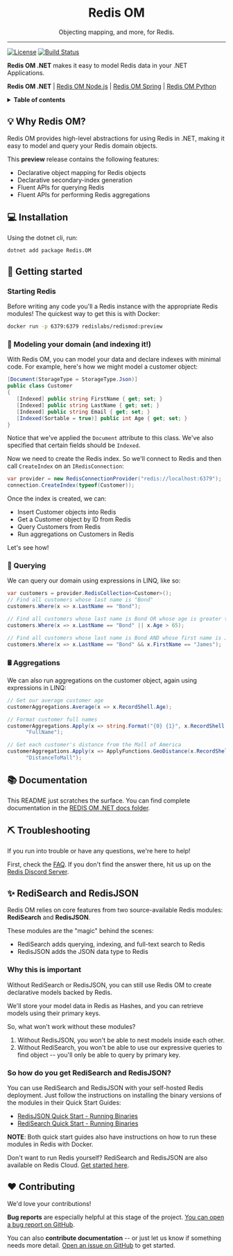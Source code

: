 <h1 align="center">Redis OM</h1>
<p align="center">
    <p align="center">
        Objecting mapping, and more, for Redis.
    </p>
</p>

---

[![License][license-image]][license-url]
[![Build Status][ci-svg]][ci-url]

**Redis OM .NET** makes it easy to model Redis data in your .NET Applications.

**Redis OM .NET** | [Redis OM Node.js](redis-om-js) | [Redis OM Spring](redis-om-spring) | [Redis OM Python](redis-om-python)

<details>
  <summary><strong>Table of contents</strong></summary>

<!-- START doctoc generated TOC please keep comment here to allow auto update -->
<!-- DON'T EDIT THIS SECTION, INSTEAD RE-RUN doctoc TO UPDATE -->


- [➡ Why Redis OM?](#-why-redis-om)
- [💻 Installation](#-installation)
- [🏁 Getting started](#-getting-started)
  * [Starting Redis](#starting-redis)
  * [📇 Creating an Index](#-creating-an-index)
  * [🔎 Querying](#-querying)
  * [🖩 Aggregations](#-aggregations)
- [📚 Documentation](#-documentation)
- [⛏️ Troubleshooting](#-troubleshooting)
- [✨ RediSearch and RedisJSON](#-redisearch-and-redisjson)
  * [Why this is important](#why-this-is-important)
  * [So how do you get RediSearch and RedisJSON?](#so-how-do-you-get-redisearch-and-redisjson-)
- [❤️ Contributing](#-contributing)

<!-- END doctoc generated TOC please keep comment here to allow auto update -->

</details>

## 💡 Why Redis OM?

Redis OM provides high-level abstractions for using Redis in .NET, making it easy to model and query your Redis domain objects.

This **preview** release contains the following features:

* Declarative object mapping for Redis objects
* Declarative secondary-index generation
* Fluent APIs for querying Redis
* Fluent APIs for performing Redis aggregations

## 💻 Installation

Using the dotnet cli, run:

```text
dotnet add package Redis.OM
```

## 🏁 Getting started

### Starting Redis

Before writing any code you'll a Redis instance with the appropriate Redis modules! The quickest way to get this is with Docker:

```sh
docker run -p 6379:6379 redislabs/redismod:preview
```

### 📇 Modeling your domain (and indexing it!)

With Redis OM, you can model your data and declare indexes with minimal code. For example, here's how we might model a customer object:

```csharp
[Document(StorageType = StorageType.Json)]
public class Customer
{
   [Indexed] public string FirstName { get; set; }
   [Indexed] public string LastName { get; set; }
   [Indexed] public string Email { get; set; }
   [Indexed(Sortable = true)] public int Age { get; set; }
}
```

Notice that we've applied the `Document` attribute to this class. We've also specified that certain fields should be `Indexed`.

Now we need to create the Redis index. So we'll connect to Redis and then call `CreateIndex` on an `IRedisConnection`:


```csharp
var provider = new RedisConnectionProvider("redis://localhost:6379");
connection.CreateIndex(typeof(Customer));
```

Once the index is created, we can:

* Insert Customer objects into Redis
* Get a Customer object by ID from Redis
* Query Customers from Redis
* Run aggregations on Customers in Redis

Let's see how!

### 🔎 Querying

We can query our domain using expressions in LINQ, like so:

```csharp
var customers = provider.RedisCollection<Customer>();
// Find all customers whose last name is "Bond"
customers.Where(x => x.LastName == "Bond");

// Find all customers whose last name is Bond OR whose age is greater than 65
customers.Where(x => x.LastName == "Bond" || x.Age > 65);

// Find all customers whose last name is Bond AND whose first name is James
customers.Where(x => x.LastName == "Bond" && x.FirstName == "James");
```

### 🖩 Aggregations

We can also run aggregations on the customer object, again using expressions in LINQ:

```csharp
// Get our average customer age
customerAggregations.Average(x => x.RecordShell.Age);

// Format customer full names
customerAggregations.Apply(x => string.Format("{0} {1}", x.RecordShell.FirstName, x.RecordShell.LastName),
      "FullName");

// Get each customer's distance from the Mall of America
customerAggregations.Apply(x => ApplyFunctions.GeoDistance(x.RecordShell.Home, -93.241786, 44.853816),
      "DistanceToMall");
```

## 📚 Documentation

This README just scratches the surface. You can find complete documentation in the [REDIS OM .NET docs folder](docs/README.md).

## ⛏️ Troubleshooting

If you run into trouble or have any questions, we're here to help!

First, check the [FAQ](docs/faq.md). If you don't find the answer there,
hit us up on the [Redis Discord Server](http://discord.gg/redis).

## ✨ RediSearch and RedisJSON

Redis OM relies on core features from two source-available Redis modules: **RediSearch** and **RedisJSON**.

These modules are the "magic" behind the scenes:

* RediSearch adds querying, indexing, and full-text search to Redis
* RedisJSON adds the JSON data type to Redis

### Why this is important

Without RediSearch or RedisJSON, you can still use Redis OM to create declarative models backed by Redis.

We'll store your model data in Redis as Hashes, and you can retrieve models using their primary keys.

So, what won't work without these modules?

1. Without RedisJSON, you won't be able to nest models inside each other.
2. Without RediSearch, you won't be able to use our expressive queries to find object -- you'll only be able to query by primary key.

### So how do you get RediSearch and RedisJSON?

You can use RediSearch and RedisJSON with your self-hosted Redis deployment. Just follow the instructions on installing the binary versions of the modules in their Quick Start Guides:

- [RedisJSON Quick Start - Running Binaries](https://oss.redis.com/redisjson/#download-and-running-binaries)
- [RediSearch Quick Start - Running Binaries](https://oss.redis.com/redisearch/Quick_Start/#download_and_running_binaries)

**NOTE**: Both quick start guides also have instructions on how to run these modules in Redis with Docker.

Don't want to run Redis yourself? RediSearch and RedisJSON are also available on Redis Cloud. [Get started here](https://redis.com/try-free/).

## ❤️ Contributing

We'd love your contributions!

**Bug reports** are especially helpful at this stage of the project. [You can open a bug report on GitHub](https://github.com/redis-developer/redis-developer-dotnet/issues/new).

You can also **contribute documentation** -- or just let us know if something needs more detail. [Open an issue on GitHub](https://github.com/redis-developer/redis-developer-dotnet/issues/new) to get started.

<!-- Badges -->

[ci-svg]: https://github.com/redis-developer/redis-developer-dotnet/actions/workflows/dotnet-core.yml/badge.svg
[ci-url]: https://github.com/redis-developer/redis-developer-dotnet/actions/workflows/dotnet-core.yml
[license-image]: https://img.shields.io/badge/License-BSD%203--Clause-blue.svg
[license-url]: LICENSE

<!-- Links -->

[redis-developer-website]: https://developer.redis.com
[redis-om-js]: https://github.com/redis-developer/redis-om-js
[redis-om-dotnet]: https://github.com/redis-developer/redis-om-dotnet
[redis-om-spring]: https://github.com/redis-developer/redis-om-spring
[redisearch-url]: https://oss.redis.com/redisearch/
[redis-json-url]: https://oss.redis.com/redisjson/
[pydantic-url]: https://github.com/samuelcolvin/pydantic
[ulid-url]: https://github.com/ulid/spec
